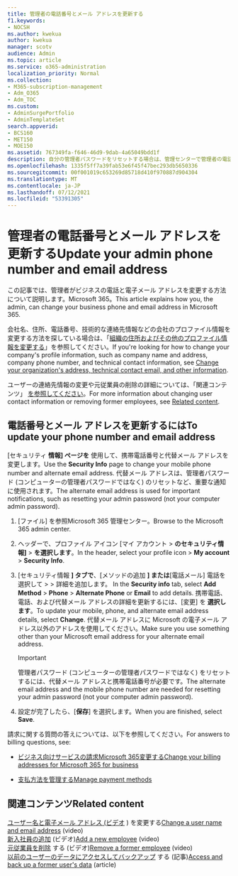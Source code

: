 ```yaml
---
title: 管理者の電話番号とメール アドレスを更新する
f1.keywords:
- NOCSH
ms.author: kwekua
author: kwekua
manager: scotv
audience: Admin
ms.topic: article
ms.service: o365-administration
localization_priority: Normal
ms.collection:
- M365-subscription-management
- Adm_O365
- Adm_TOC
ms.custom:
- AdminSurgePortfolio
- AdminTemplateSet
search.appverid:
- BCS160
- MET150
- MOE150
ms.assetid: 767349fa-f646-46d9-9dab-4a65049bdd1f
description: 自分の管理者パスワードをリセットする場合は、管理センターで管理者の電話番号とメール アドレスを更新します。
ms.openlocfilehash: 1335f5ff7a39fab53e6f45f47bec293db5650336
ms.sourcegitcommit: 00f001019c653269d85718d410f970887d904304
ms.translationtype: MT
ms.contentlocale: ja-JP
ms.lasthandoff: 07/12/2021
ms.locfileid: "53391305"
---
```

# <a name="update-your-admin-phone-number-and-email-address"></a><span data-ttu-id="80b2d-103">管理者の電話番号とメール アドレスを更新する</span><span class="sxs-lookup"><span data-stu-id="80b2d-103">Update your admin phone number and email address</span></span>

<span data-ttu-id="80b2d-104">この記事では、管理者がビジネスの電話と電子メール アドレスを変更する方法について説明します。Microsoft 365。</span><span class="sxs-lookup"><span data-stu-id="80b2d-104">This article explains how you, the admin, can change your business phone and email address in Microsoft 365.</span></span>
  
<span data-ttu-id="80b2d-105">会社名、住所、電話番号、技術的な連絡先情報などの会社のプロファイル情報を変更する方法を探している場合は、「[組織の住所およびその他のプロファイル情報を変更する](change-address-contact-and-more.md)」を参照してください。</span><span class="sxs-lookup"><span data-stu-id="80b2d-105">If you're looking for how to change your company's profile information, such as company name and address, company phone number, and technical contact information, see [Change your organization's address, technical contact email, and other information](change-address-contact-and-more.md).</span></span>

<span data-ttu-id="80b2d-106">ユーザーの連絡先情報の変更や元従業員の削除の詳細については、「関連コンテンツ」 [を参照してください](#related-content)。</span><span class="sxs-lookup"><span data-stu-id="80b2d-106">For more information about changing user contact information or removing former employees, see [Related content](#related-content).</span></span>
  
## <a name="to-update-your-phone-number-and-email-address"></a><span data-ttu-id="80b2d-107">電話番号とメール アドレスを更新するには</span><span class="sxs-lookup"><span data-stu-id="80b2d-107">To update your phone number and email address</span></span>

<span data-ttu-id="80b2d-108">[セキュリティ **情報] ページを** 使用して、携帯電話番号と代替メール アドレスを変更します。</span><span class="sxs-lookup"><span data-stu-id="80b2d-108">Use the **Security Info** page to change your mobile phone number and alternate email address.</span></span> <span data-ttu-id="80b2d-109">代替メール アドレスは、管理者パスワード (コンピューターの管理者パスワードではなく) のリセットなど、重要な通知に使用されます。</span><span class="sxs-lookup"><span data-stu-id="80b2d-109">The alternate email address is used for important notifications, such as resetting your admin password (not your computer admin password).</span></span> 
  
1. <span data-ttu-id="80b2d-110">[ファイル] を参照Microsoft 365 管理センター。</span><span class="sxs-lookup"><span data-stu-id="80b2d-110">Browse to the Microsoft 365 admin center.</span></span>

2. <span data-ttu-id="80b2d-111">ヘッダーで、プロファイル アイコン [マイ アカウント \> **のセキュリティ情報]** \> **を選択します**。</span><span class="sxs-lookup"><span data-stu-id="80b2d-111">In the header, select your profile icon \> **My account** \> **Security Info**.</span></span>

3. <span data-ttu-id="80b2d-112">[セキュリティ情報 **] タブで**、[メソッドの追加 **] または**[電話メール] 電話を選択して \>  \> 詳細を追加します。 </span><span class="sxs-lookup"><span data-stu-id="80b2d-112">In the **Security info** tab, select **Add Method** \> **Phone** \> **Alternate Phone** or **Email** to add details.</span></span> <span data-ttu-id="80b2d-113">携帯電話、電話、および代替メール アドレスの詳細を更新するには、[変更] を **選択します**。</span><span class="sxs-lookup"><span data-stu-id="80b2d-113">To update your mobile, phone, and alternate email address details, select **Change**.</span></span> <span data-ttu-id="80b2d-114">代替メール アドレスに Microsoft の電子メール アドレス以外のアドレスを使用してください。</span><span class="sxs-lookup"><span data-stu-id="80b2d-114">Make sure you use something other than your Microsoft email address for your alternate email address.</span></span>

    > [!IMPORTANT]
    > <span data-ttu-id="80b2d-115">管理者パスワード (コンピューターの管理者パスワードではなく) をリセットするには、代替メール アドレスと携帯電話番号が必要です。</span><span class="sxs-lookup"><span data-stu-id="80b2d-115">The alternate email address and the mobile phone number are needed for resetting your admin password (not your computer admin password).</span></span>

4. <span data-ttu-id="80b2d-116">設定が完了したら、[**保存**] を選択します。</span><span class="sxs-lookup"><span data-stu-id="80b2d-116">When you are finished, select **Save**.</span></span>
  
<span data-ttu-id="80b2d-117">請求に関する質問の答えについては、以下を参照してください。</span><span class="sxs-lookup"><span data-stu-id="80b2d-117">For answers to billing questions, see:</span></span>
  
- [<span data-ttu-id="80b2d-118">ビジネス向けサービスの請求Microsoft 365変更する</span><span class="sxs-lookup"><span data-stu-id="80b2d-118">Change your billing addresses for Microsoft 365 for business</span></span>](../../commerce/billing-and-payments/change-your-billing-addresses.md)

- [<span data-ttu-id="80b2d-119">支払方法を管理する</span><span class="sxs-lookup"><span data-stu-id="80b2d-119">Manage payment methods</span></span>](../../commerce/billing-and-payments/manage-payment-methods.md)

## <a name="related-content"></a><span data-ttu-id="80b2d-120">関連コンテンツ</span><span class="sxs-lookup"><span data-stu-id="80b2d-120">Related content</span></span>

<span data-ttu-id="80b2d-121">[ユーザー名と電子メール アドレス (ビデオ](../add-users/change-a-user-name-and-email-address.md) ) を変更する</span><span class="sxs-lookup"><span data-stu-id="80b2d-121">[Change a user name and email address](../add-users/change-a-user-name-and-email-address.md) (video)</span></span>\
<span data-ttu-id="80b2d-122">[新入社員の追加](../add-users/add-new-employee.md) (ビデオ)</span><span class="sxs-lookup"><span data-stu-id="80b2d-122">[Add a new employee](../add-users/add-new-employee.md) (video)</span></span>\
<span data-ttu-id="80b2d-123">[元従業員を削除](../add-users/remove-former-employee.md) する (ビデオ)</span><span class="sxs-lookup"><span data-stu-id="80b2d-123">[Remove a former employee](../add-users/remove-former-employee.md) (video)</span></span>\
<span data-ttu-id="80b2d-124">[以前のユーザーのデータにアクセスしてバックアップ](../add-users/get-access-to-and-back-up-a-former-user-s-data.md) する (記事)</span><span class="sxs-lookup"><span data-stu-id="80b2d-124">[Access and back up a former user's data](../add-users/get-access-to-and-back-up-a-former-user-s-data.md) (article)</span></span>